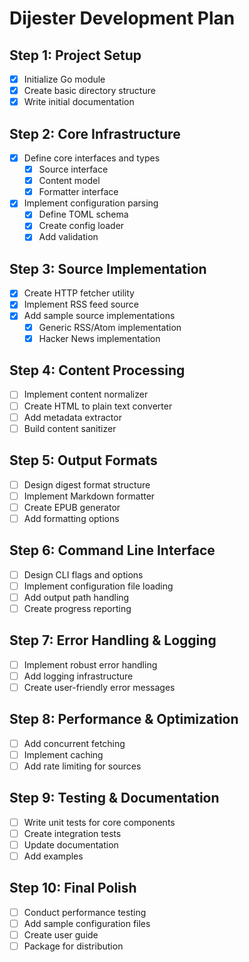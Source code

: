 # Dijester Development Plan

## Step 1: Project Setup
- [x] Initialize Go module
- [x] Create basic directory structure
- [x] Write initial documentation

## Step 2: Core Infrastructure
- [x] Define core interfaces and types
  - [x] Source interface
  - [x] Content model
  - [x] Formatter interface
- [x] Implement configuration parsing
  - [x] Define TOML schema
  - [x] Create config loader
  - [x] Add validation

## Step 3: Source Implementation
- [x] Create HTTP fetcher utility
- [x] Implement RSS feed source
- [x] Add sample source implementations
  - [x] Generic RSS/Atom implementation
  - [x] Hacker News implementation

## Step 4: Content Processing
- [ ] Implement content normalizer
- [ ] Create HTML to plain text converter
- [ ] Add metadata extractor
- [ ] Build content sanitizer

## Step 5: Output Formats
- [ ] Design digest format structure
- [ ] Implement Markdown formatter
- [ ] Create EPUB generator
- [ ] Add formatting options

## Step 6: Command Line Interface
- [ ] Design CLI flags and options
- [ ] Implement configuration file loading
- [ ] Add output path handling
- [ ] Create progress reporting

## Step 7: Error Handling & Logging
- [ ] Implement robust error handling
- [ ] Add logging infrastructure
- [ ] Create user-friendly error messages

## Step 8: Performance & Optimization
- [ ] Add concurrent fetching
- [ ] Implement caching
- [ ] Add rate limiting for sources

## Step 9: Testing & Documentation
- [ ] Write unit tests for core components
- [ ] Create integration tests
- [ ] Update documentation
- [ ] Add examples

## Step 10: Final Polish
- [ ] Conduct performance testing
- [ ] Add sample configuration files
- [ ] Create user guide
- [ ] Package for distribution